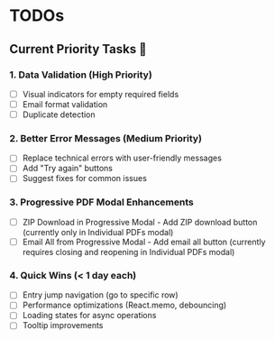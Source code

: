 # TODOs 

## Current Priority Tasks 📌

### 1. Data Validation (High Priority)
- [ ] Visual indicators for empty required fields
- [ ] Email format validation
- [ ] Duplicate detection

### 2. Better Error Messages (Medium Priority)
- [ ] Replace technical errors with user-friendly messages
- [ ] Add "Try again" buttons
- [ ] Suggest fixes for common issues

### 3. Progressive PDF Modal Enhancements
- [ ] ZIP Download in Progressive Modal - Add ZIP download button (currently only in Individual PDFs modal)
- [ ] Email All from Progressive Modal - Add email all button (currently requires closing and reopening in Individual PDFs modal)

### 4. Quick Wins (< 1 day each)
- [ ] Entry jump navigation (go to specific row)
- [ ] Performance optimizations (React.memo, debouncing)
- [ ] Loading states for async operations
- [ ] Tooltip improvements